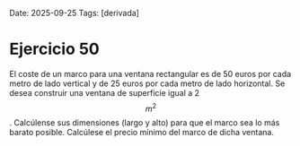 Date: 2025-09-25
Tags: [derivada]

# Ejercicio 50

 
El coste de un marco para una ventana rectangular es de 50 euros por cada metro de lado vertical y de 25 euros por cada metro de lado
horizontal. Se desea construir una ventana de superficie igual a 2  $$ m^2$$  . Calcúlense sus dimensiones (largo y alto) para que el marco sea
lo más barato posible. Calcúlese el precio mínimo del marco de dicha ventana.
